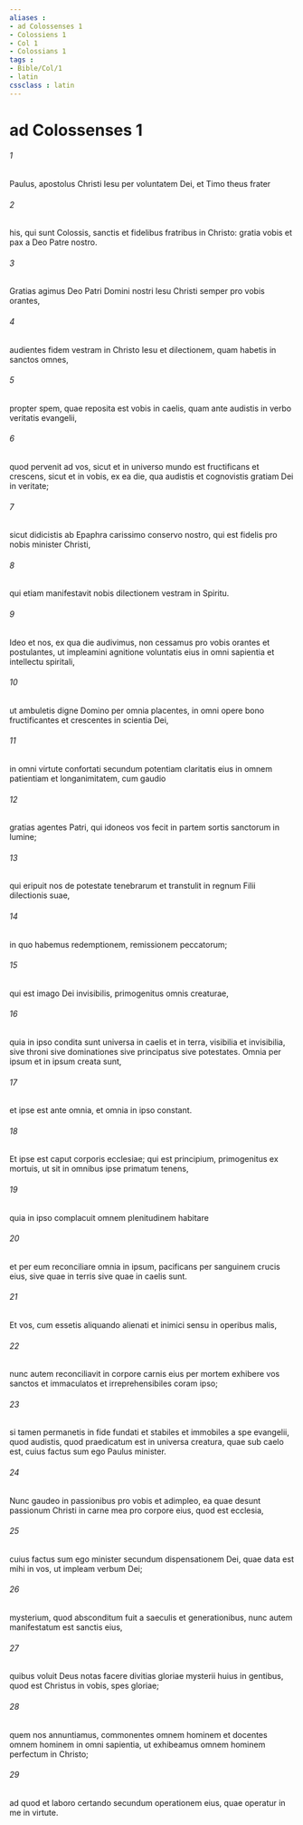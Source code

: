 ```yaml
---
aliases : 
- ad Colossenses 1
- Colossiens 1
- Col 1
- Colossians 1
tags : 
- Bible/Col/1
- latin
cssclass : latin
---
```


# ad Colossenses 1

###### 1
Paulus, apostolus Christi Iesu per voluntatem Dei, et Timo theus frater 
###### 2
his, qui sunt Colossis, sanctis et fidelibus fratribus in Christo: gratia vobis et pax a Deo Patre nostro.
###### 3
Gratias agimus Deo Patri Domini nostri Iesu Christi semper pro vobis orantes, 
###### 4
audientes fidem vestram in Christo Iesu et dilectionem, quam habetis in sanctos omnes, 
###### 5
propter spem, quae reposita est vobis in caelis, quam ante audistis in verbo veritatis evangelii, 
###### 6
quod pervenit ad vos, sicut et in universo mundo est fructificans et crescens, sicut et in vobis, ex ea die, qua audistis et cognovistis gratiam Dei in veritate; 
###### 7
sicut didicistis ab Epaphra carissimo conservo nostro, qui est fidelis pro nobis minister Christi, 
###### 8
qui etiam manifestavit nobis dilectionem vestram in Spiritu.
###### 9
Ideo et nos, ex qua die audivimus, non cessamus pro vobis orantes et postulantes, ut impleamini agnitione voluntatis eius in omni sapientia et intellectu spiritali, 
###### 10
ut ambuletis digne Domino per omnia placentes, in omni opere bono fructificantes et crescentes in scientia Dei, 
###### 11
in omni virtute confortati secundum potentiam claritatis eius in omnem patientiam et longanimitatem, cum gaudio
###### 12
gratias agentes Patri, qui idoneos vos fecit in partem sortis sanctorum in lumine;
###### 13
qui eripuit nos de potestate tenebrarum et transtulit in regnum Filii dilectionis suae,
###### 14
in quo habemus redemptionem, remissionem peccatorum;
###### 15
qui est imago Dei invisibilis, primogenitus omnis creaturae,
###### 16
quia in ipso condita sunt universa in caelis et in terra, visibilia et invisibilia, sive throni sive dominationes sive principatus sive potestates. Omnia per ipsum et in ipsum creata sunt,
###### 17
et ipse est ante omnia, et omnia in ipso constant.
###### 18
Et ipse est caput corporis ecclesiae; qui est principium, primogenitus ex mortuis, ut sit in omnibus ipse primatum tenens,
###### 19
quia in ipso complacuit omnem plenitudinem habitare
###### 20
et per eum reconciliare omnia in ipsum, pacificans per sanguinem crucis eius, sive quae in terris sive quae in caelis sunt.
###### 21
Et vos, cum essetis aliquando alienati et inimici sensu in operibus malis, 
###### 22
nunc autem reconciliavit in corpore carnis eius per mortem exhibere vos sanctos et immaculatos et irreprehensibiles coram ipso; 
###### 23
si tamen permanetis in fide fundati et stabiles et immobiles a spe evangelii, quod audistis, quod praedicatum est in universa creatura, quae sub caelo est, cuius factus sum ego Paulus minister.
###### 24
Nunc gaudeo in passionibus pro vobis et adimpleo, ea quae desunt passionum Christi in carne mea pro corpore eius, quod est ecclesia, 
###### 25
cuius factus sum ego minister secundum dispensationem Dei, quae data est mihi in vos, ut impleam verbum Dei; 
###### 26
mysterium, quod absconditum fuit a saeculis et generationibus, nunc autem manifestatum est sanctis eius, 
###### 27
quibus voluit Deus notas facere divitias gloriae mysterii huius in gentibus, quod est Christus in vobis, spes gloriae; 
###### 28
quem nos annuntiamus, commonentes omnem hominem et docentes omnem hominem in omni sapientia, ut exhibeamus omnem hominem perfectum in Christo; 
###### 29
ad quod et laboro certando secundum operationem eius, quae operatur in me in virtute.
